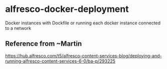 # alfresco-docker-deployment
Docker instances with Dockfile or running each docker instance connected to a network


## Reference from ~Martin
https://hub.alfresco.com/t5/alfresco-content-services-blog/deploying-and-running-alfresco-content-services-6-0/ba-p/293225
